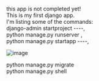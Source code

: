 this app is not completed yet! <br/> This is my first django app. <br/> I'm listing some of the commands:<br/>  django-admin startproject ----,<br/>
  python manage.py runserver , <br/> python manage.py startapp ----,



![image](https://user-images.githubusercontent.com/43849911/67894051-cbc9e200-fb7d-11e9-87eb-ce9f9221e9b4.png)

python manage.py migrate<br/>
python manage.py shell<br/>
